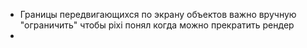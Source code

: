 - Границы передвигающихся по экрану объектов важно вручную "ограничить" чтобы pixi понял когда можно прекратить рендер
- 